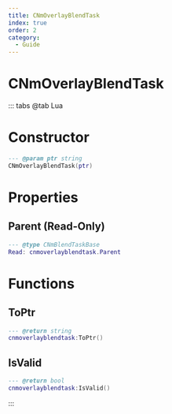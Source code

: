 ```yaml
---
title: CNmOverlayBlendTask
index: true
order: 2
category:
  - Guide
---
```


# CNmOverlayBlendTask

::: tabs
@tab Lua
# Constructor
```lua
--- @param ptr string
CNmOverlayBlendTask(ptr)
```
# Properties
## Parent (Read-Only)
```lua
--- @type CNmBlendTaskBase
Read: cnmoverlayblendtask.Parent
```
# Functions
## ToPtr
```lua
--- @return string
cnmoverlayblendtask:ToPtr()
```
## IsValid
```lua
--- @return bool
cnmoverlayblendtask:IsValid()
```

:::